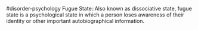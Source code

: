 #disorder-psychology 
Fugue State::Also known as dissociative state, fugue state is a psychological state in which a person loses awareness of their identity or other important autobiographical information.